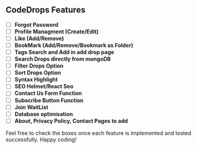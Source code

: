 ## CodeDrops Features

- [ ] **Forgot Password**
- [ ] **Profile Managment (Create/Edit)**
- [ ] **Like (Add/Remove)**
- [ ] **BookMark (Add/Remove/Bookmark as Folder)**
- [ ] **Tags Search and Add in add drop page**
- [ ] **Search Drops directly from mongoDB**
- [ ] **Filter Drops Option**
- [ ] **Sort Drops Option**
- [ ] **Syntax Highlight**
- [ ] **SEO Helmet/React Seo**
- [ ] **Contact Us Form Function**
- [ ] **Subscribe Button Function**
- [ ] **Join WaitList**
- [ ] **Database optimisation**
- [ ] **About, Privacy Policy, Contact Pages to add**

Feel free to check the boxes once each feature is implemented and tested successfully. Happy coding!
